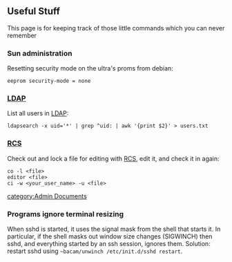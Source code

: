 ## Useful Stuff

This page is for keeping track of those little commands which you can
never remember

### Sun administration

Resetting security mode on the ultra's proms from debian:

    eeprom security-mode = none

### [LDAP](LDAP "wikilink")

List all users in [LDAP](LDAP "wikilink"):

    ldapsearch -x uid='*' | grep ^uid: | awk '{print $2}' > users.txt

### [RCS](RCS "wikilink")

Check out and lock a file for editing with [RCS](RCS "wikilink"), edit
it, and check it in again:

    co -l <file>
    editor <file>
    ci -w <your_user_name> -u <file>

[category:Admin Documents](category:Admin_Documents "wikilink")

### Programs ignore terminal resizing

When sshd is started, it uses the signal mask from the shell that starts
it. In particular, if the shell masks out window size changes (SIGWINCH)
then sshd, and everything started by an ssh session, ignores them.
Solution: restart sshd using `~bacam/unwinch /etc/init.d/sshd restart`.